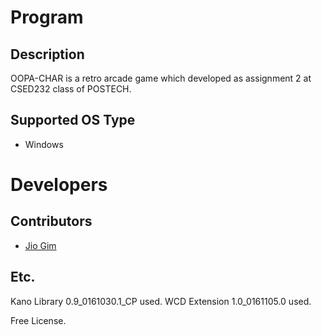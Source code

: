 # Program

## Description

OOPA-CHAR is a retro arcade game which developed as assignment 2 at CSED232 class of POSTECH.

## Supported OS Type

+ Windows

# Developers

## Contributors

+ [Jio Gim](https://github.com/Yukanola/)

## Etc.

Kano Library 0.9_0161030.1_CP used.
WCD Extension  1.0_0161105.0 used.

Free License.